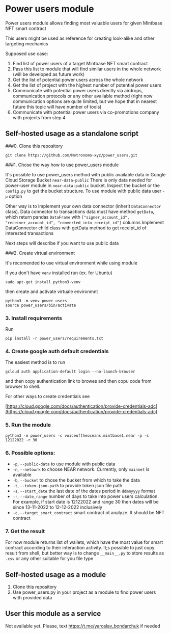 # Power users module

Power users module allows finding most valuable users for given Mintbase NFT smart contract

This users might be used as reference for creating look-alike and other targeting mechanics

Supposed use case:

1. Find list of power users of a target Mintbase NFT smart contract
2. Pass this list to module that will find similar users in the whole network (will be developed as future work)
3. Get the list of potential power users across the whole network
4. Get the list of project with the highest number of potential power users
5. Communicate with potential power users directly via airdrops, communication protocols or any other available method (right now communication options are quite limited, but we hope that in nearest future this topic will have number of tools)
6. Communicate with potential power users via co-promotions company with projects from step 4


## Self-hosted usage as a standalone script


###0. Clone this repository
```
git clone https://github.com/Metronomo-xyz/power_users.git
```

###1. Chose the way how to use power_users module

It's possible to use power_users method with public available data in Google Cloud Storage Bucket `near-data-public`
There is only data needed for power-user module in `near-data-public` bucket. Inspect the bucket or the `config.py` to get the bucket structure.
To use module with public data user `-p` option

Other way is to implement your own data connector (inherit `DataConnector` class). Data connector to transactions data must have method `getData`, which return pandas `DataFrame` with `["signer_account_id", "receiver_account_id", "converted_into_receipt_id"]` columns
Implement DataConnector child class with getData method to get receipt_id of interested transactions

Next steps will describe if you want to use public data

###2. Create virtual environment

It's recomended to use virtual environment while using module

If you don't have `venv` installed run (ex. for Ubuntu)
```
sudo apt-get install python3-venv

```
then create and activate virtuale environmnt
```
python3 -m venv power_users
source power_users/bin/activate
```

### 3. Install requirements
Run
```
pip install -r power_users/requirements.txt
```
### 4. Create google auth default credentials 
The easiest method is to run

```gcloud auth application-default login --no-launch-browser```

and then copy authentication link to browes and then copu code from browser to shell.

For other ways to create credentials see

[https://cloud.google.com/docs/authentication/provide-credentials-adc](https://cloud.google.com/docs/authentication/provide-credentials-adc)

### 5. Run the module

```python3 -m power_users -c voiceoftheoceans.mintbase1.near -p -s 12122022 -r 30```

### 6. Possible options:

- `-p`, `--public-data` to use module with public data
- `-n`, `--netowrk` to choose NEAR network. Currently, only `mainnet` is available
- `-b`, `--bucket` to chose the bucket from which to take the data
- `-t`, `--token-json-path` to provide token json file path
- `-s`, `--start_date` the last date of the dates period in `ddmmyyyy` format
- `-r`, `--date_range` number of days to take into power users calculation. For example, if start date is 12122022 and range 30 then dates will be since 13-11-2022 to 12-12-2022 inclusively
- `-c`, `--target_smart_contract` smart contract ot analyze. It should be NFT contract

### 7. Get the result
For now module returns list of wallets, which have the most value for smart contract according to their interaction activity.
It;s possible to just copy result from shell, but better way is to change `__main__.py` to store results as `.csv` or any other suitable for you file type


## Self-hosted usage as a module
1. Clone this repository
2. Use power_users.py in your project as a module to find power users with provided data

## User this module as a service
Not available yet. Please, text https://t.me/yaroslav_bondarchuk if needed 
